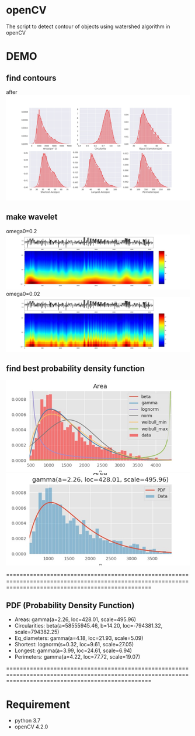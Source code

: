 # openCV

The script to detect contour of objects using watershed algorithm in openCV

# DEMO
## find contours

after
![Figure_3](https://github.com/sayaka71/openCV/blob/master/params.jpg)


## make wavelet
omega0=0.2
![wavelet01](https://github.com/sayaka71/openCV/blob/master/wavelet_01.jpg)
omega0=0.02
![wavelet02](https://github.com/sayaka71/openCV/blob/master/wavelet_02.jpg)

## find best probability density function
![pdf01](https://github.com/sayaka71/openCV/blob/master/pdf01.jpg)
![pdf02](https://github.com/sayaka71/openCV/blob/master/pdf02.jpg)

=======================================================================================================================================================
## PDF (Probability Density Function)
- Areas: gamma(a=2.26, loc=428.01, scale=495.96)
- Circularities: beta(a=58555945.46, b=14.20, loc=-794381.32, scale=794382.25)
- Eq_diameters: gamma(a=4.18, loc=21.93, scale=5.09)
- Shortest: lognorm(s=0.32, loc=9.61, scale=27.05)
- Longest: gamma(a=3.99, loc=24.61, scale=6.94)
- Perimeters: gamma(a=4.22, loc=77.72, scale=19.07)

=======================================================================================================================================================

# Requirement
* python 3.7
* openCV 4.2.0
